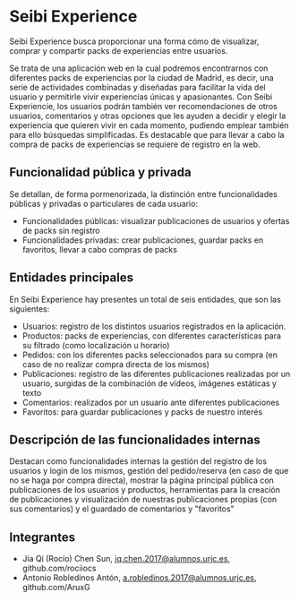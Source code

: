 # Seibi Experience
Seibi Experience busca proporcionar una forma cómo de visualizar, comprar y compartir packs de experiencias entre usuarios.

Se trata de una aplicación web en la cual podremos encontrarnos con diferentes packs de experiencias por la ciudad de Madrid, es decir, una serie de actividades combinadas y diseñadas para facilitar la vida del usuario y permitirle vivir experiencias únicas y apasionantes. Con Seibi Experiencie, los usuarios podrán también ver recomendaciones de otros usuarios, comentarios y otras opciones que les ayuden a decidir y elegir la experiencia que quieren vivir en cada momento, pudiendo emplear también para ello búsquedas simplificadas. Es destacable que para llevar a cabo la compra de packs de experiencias se requiere de registro en la web.
## Funcionalidad pública y privada
Se detallan, de forma pormenorizada, la distinción entre funcionalidades públicas y privadas o particulares de cada usuario:
* Funcionalidades públicas: visualizar publicaciones de usuarios y ofertas de packs sin registro
* Funcionalidades privadas: crear publicaciones, guardar packs en favoritos, llevar a cabo compras de packs
## Entidades principales
En Seibi Experience hay presentes un total de seis entidades, que son las siguientes:
* Usuarios: registro de los distintos usuarios registrados en la aplicación.
* Productos: packs de experiencias, con diferentes características para su filtrado (como localización u horario)
* Pedidos: con los diferentes packs seleccionados para su compra (en caso de no realizar compra directa de los mismos)
* Publicaciones: registro de las diferentes publicaciones realizadas por un usuario, surgidas de la combinación de vídeos, imágenes estáticas y texto
* Comentarios: realizados por un usuario ante diferentes publicaciones
* Favoritos: para guardar publicaciones y packs de nuestro interés
## Descripción de las funcionalidades internas
Destacan como funcionalidades internas la gestión del registro de los usuarios y login de los mismos, gestión del pedido/reserva (en caso de que no se haga por compra directa), mostrar la página principal pública con publicaciones de los usuarios y productos, herramientas para la creación de publicaciones y visualización de nuestras publicaciones propias (con sus comentarios) y el guardado de comentarios y "favoritos"
## Integrantes
* Jia Qi (Rocío) Chen Sun, jq.chen.2017@alumnos.urjc.es, github.com/rociiocs
* Antonio Robledinos Antón, a.robledinos.2017@alumnos.urjc.es, github.com/AruxG
